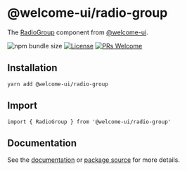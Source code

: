 # @welcome-ui/radio-group

The [RadioGroup](https://welcome-ui.com/components/radio-group) component from [@welcome-ui](https://welcome-ui.com).

![npm bundle size](https://img.shields.io/bundlephobia/minzip/@welcome-ui/radio-group) [![License](https://img.shields.io/npm/l/welcome-ui.svg)](https://github.com/WTTJ/welcome-ui/blob/main/LICENSE) [![PRs Welcome](https://img.shields.io/badge/PRs-welcome-mediumspringgreen.svg)](ttps://github.com/WTTJ/welcome-ui/blob/main/CONTRIBUTING.mdx)

## Installation

    yarn add @welcome-ui/radio-group

## Import

    import { RadioGroup } from '@welcome-ui/radio-group'

## Documentation

See the [documentation](https://welcome-ui.com/components/radio-group) or [package source](https://github.com/WTTJ/welcome-ui/tree/main/packages/RadioGroup) for more details.
